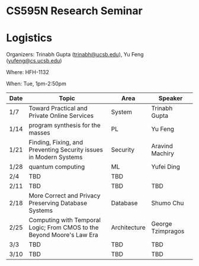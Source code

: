 # CS595N Research Seminar

# Logistics
Organizers: Trinabh Gupta (trinabh@ucsb.edu), Yu Feng (yufeng@cs.ucsb.edu)

Where: HFH-1132

When: Tue, 1pm-2:50pm


| Date  | Topic                                         | Area | Speaker |
|-------|-----------------------------------------------|--------|------|
| 1/7  | Toward Practical and Private Online Services   |   System   |  Trinabh Gupta    |
| 1/14  | program synthesis for the masses         |  PL      |  Yu Feng    |   
| 1/21  |Finding, Fixing, and Preventing Security issues in Modern Systems              |  Security      |  Aravind Machiry    |   
| 1/28  | quantum computing       |  ML     |   Yufei Ding   |    
| 2/4 | TBD                   |  TBD    |      |    
| 2/11 | TBD                           |  TBD      |  TBD    | 
| 2/18 | More Correct and Privacy Preserving Database Systems |  Database  |   Shumo Chu   |   
| 2/25 | Computing with Temporal Logic; From CMOS to the Beyond Moore's Law Era              | Architecture        |   George Tzimpragos   |    
| 3/3 | TBD            |   TBD     |   TBD   |   
| 3/10 | TBD                         | TBD       |  TBD    |   

